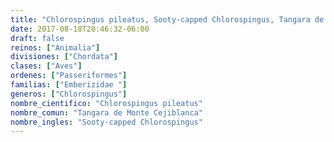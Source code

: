 ```yaml
---
title: "Chlorospingus pileatus, Sooty-capped Chlorospingus, Tangara de Monte Cejiblanca"
date: 2017-08-18T20:46:32-06:00
draft: false
reinos: ["Animalia"]
divisiones: ["Chordata"]
clases: ["Aves"]
ordenes: ["Passeriformes"]
familias: ["Emberizidae "]
generos: ["Chlorospingus"]
nombre_cientifico: "Chlorospingus pileatus"
nombre_comun: "Tangara de Monte Cejiblanca"
nombre_ingles: "Sooty-capped Chlorospingus"
---
```

